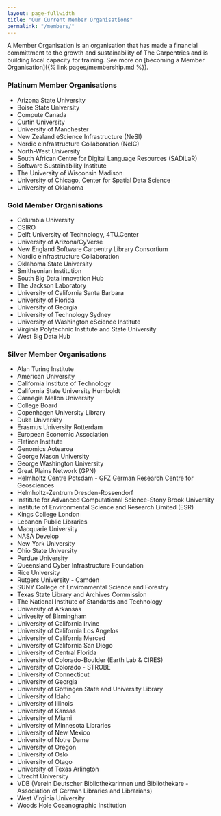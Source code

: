 ```yaml
---
layout: page-fullwidth
title: "Our Current Member Organisations"
permalink: "/members/"
---
```


A Member Organisation is an organisation that has made a financial committment to
the growth and sustainability of The Carpentries and is building local capacity for training. See more on [becoming a Member Organisation]({% link pages/membership.md %}).

### Platinum Member Organisations

- Arizona State University
- Boise State University
- Compute Canada
- Curtin University
- University of Manchester
- New Zealand eScience Infrastructure (NeSI)
- Nordic eInfrastructure Collaboration (NeIC)
- North-West University
- South African Centre for Digital Language Resources (SADiLaR)
- Software Sustainability Institute
- The University of Wisconsin Madison
- University of Chicago, Center for Spatial Data Science
- University of Oklahoma

### Gold Member Organisations

- Columbia University
- CSIRO
- Delft University of Technology, 4TU.Center
- University of Arizona/CyVerse
- New England Software Carpentry Library Consortium
- Nordic eInfrastructure Collaboration
- Oklahoma State University
- Smithsonian Institution
- South Big Data Innovation Hub
- The Jackson Laboratory
- University of California Santa Barbara
- University of Florida
- University of Georgia
- University of Technology Sydney
- University of Washington eScience Institute
- Virginia Polytechnic Institute and State University
- West Big Data Hub

### Silver Member Organisations

- Alan Turing Institute
- American University
- California Institute of Technology
- California State University Humboldt
- Carnegie Mellon University
- College Board
- Copenhagen University Library
- Duke University
- Erasmus University Rotterdam
- European Economic Association
- Flatiron Institute
- Genomics Aotearoa
- George Mason University
- George Washington University
- Great Plains Network (GPN)
- Helmholtz Centre Potsdam - GFZ German Research Centre for Geosciences
- Helmholtz-Zentrum Dresden-Rossendorf
- Institute for Advanced Computational Science-Stony Brook University
- Institute of Environmental Science and Research Limited (ESR)
- Kings College London
- Lebanon Public Libraries
- Macquarie University
- NASA Develop
- New York University
- Ohio State University
- Purdue University
- Queensland Cyber Infrastructure Foundation
- Rice University
- Rutgers University - Camden
- SUNY College of Environmental Science and Forestry
- Texas State Library and Archives Commission
- The National Institute of Standards and Technology
- University of Arkansas
- Univesity of Birmingham
- University of California Irvine
- University of California Los Angelos
- University of California Merced
- University of California San Diego
- University of Central Florida
- University of Colorado-Boulder (Earth Lab & CIRES)
- University of Colorado - STROBE
- University of Connecticut
- University of Georgia 
- University of Göttingen State and University Library
- University of Idaho
- University of Illinois
- University of Kansas
- University of Miami
- University of Minnesota Libraries
- University of New Mexico
- University of Notre Dame
- University of Oregon
- University of Oslo
- University of Otago
- University of Texas Arlington
- Utrecht University
- VDB (Verein Deutscher Bibliothekarinnen und Bibliothekare - Association of German Libraries and Librarians)
- West Virginia University
- Woods Hole Oceanographic Institution
